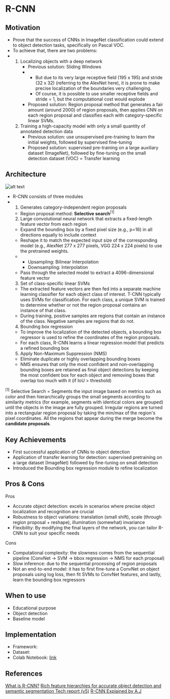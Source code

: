 
# R-CNN

## Motivation
- Prove that the success of CNNs in ImageNet classification could extend to object detection tasks, specifically on Pascal VOC.
- To achieve that, there are two problems:
- 1. Localizing objects with a deep network
     - Previous solution: Sliding Windows
     - - But due to its very large receptive field (195 x 195) and stride (32 x 32) (referring to the AlexNet here), it is prone to make precise localization of the boundaries very challenging.
       - Of course, it is possible to use smaller receptive fields and stride = 1, but the computational cost would explode 
     - Proposed solution: Region proposal method that generates a fair amount (around 2000) of region proposals, then applies CNN on each region proposal and classifies each with category-specific linear SVMs.
  2. Training a high-capacity model with only a small quantity of annotated detection data
     - Previous solution: use unsupervised pre-training to learn the initial weights, followed by supervised fine-tuning
     - Proposed solution: supervised pre-training on a large auxiliary dataset (ImageNet), followed by fine-tuning on the small detection dataset (VOC) = Transfer learning
## Architecture
![alt text](https://github.com/khchu93/NoteImage/blob/main/rcnn.png?raw=true) <br>

- R-CNN consists of three modules
- 1. Generates category-independent region proposals
    - Region proposal method: **Selective search**<sup>[1]</sup>
  2. Large convolutional neural network that extracts a fixed-length feature vector from each region
    - Expand the bounding box by a fixed pixel size (e.g., p=16) in all directions equally to include context
    - Reshape it to match the expected input size of the corresponding model (e.g., AlexNet 277 x 277 pixels, VGG 224 x 224 pixels) to use the pretrained weights.
    - - Upsampling: Bilinear Interpolation
      - Downsampling: Interpolation
    - Pass through the selected model to extract a 4096-dimensional feature vector
  3. Set of class-specific linear SVMs
    - The extracted feature vectors are then fed into a separate machine learning classifier for each object class of interest. T-CNN typically uses SVMs for classification. For each class, a unique SVM is trained to determine whether or not the region proposal contains an instance of that class.
    - During training, positive samples are regions that contain an instance of the class. Negative samples are regions that do not.
  4. Bounding box regression
    - To improve the localization of the detected objects, a bounding box regressor is used to refine the coordinates of the region proposals.
    - For each class, R-CNN learns a linear regression model that predicts a refined bounding box
  5. Apply Non-Maximum Suppression (NMS)
    - Eliminate duplicate or highly overlapping bounding boxes
    - NMS ensures that only the most confident and non-overlapping bounding boxes are retained as final object detections by keeping the most confident box for each object and removing boxes that overlap too much with it (if IoU > threshold)

<sup>[1]</sup> Selective Search = Segments the input image based on metrics such as color and then hierarchically groups the small segments according to similarity metrics (for example, segments with identical colors are grouped) until the objects in the image are fully grouped. Irregular regions are turned into a rectangular region proposal by taking the min/max of the region's pixel coordinates. All the regions that appear during the merge become the **candidate proposals**.

## Key Achievements
- First successful application of CNNs to object detection
- Application of transfer learning for detection: supervised pretraining on a large dataset (ImageNet) followed by fine-tuning on small detection
- Introduced the Bounding box regression module to refine localization

## Pros & Cons

Pros
- Accurate object detection: excels in scenarios where precise object localization and recognition are crucial
- Robustness to object variations: translation (small shift), scale (through region proposal + reshape), illumination (somewhat) invariance
- Flexibility: By modifying the final layers of the network, you can tailor R-CNN to suit your specific needs

Cons
- Computational complexity: the slowness comes from the sequential pipeline (ConvNet → SVM → bbox regression → NMS for each proposal)
- Slow inference: due to the sequential processing of region proposals
- Not an end-to-end model: it has to first fine-tune a ConvNet on object proposals using log loss, then fit SVMs to ConvNet features, and lastly, learn the bounding box regressors

## When to use
- Educational purpose
- Object detection
- Baseline model

## Implementation
- Framework: 
- Dataset: 
- Colab Notebook: [link]()

<!--
## Results
Training

Validation

Examples:
-->

## References
[What is R-CNN?](https://blog.roboflow.com/what-is-r-cnn/)
[Rich feature hierarchies for accurate object detection and semantic segmentation Tech report (v5)](https://arxiv.org/pdf/1311.2524)
[R-CNN Explained by A.J](https://medium.com/@jesse419419/r-cnn-explained-by-a-j-9e4d1820a010)
